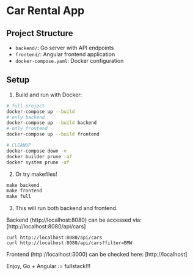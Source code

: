 # Car Rental App

## Project Structure

- `backend/`: Go server with API endpoints
- `frontend/`: Angular frontend application
- `docker-compose.yaml`: Docker configuration

## Setup

1. Build and run with Docker:
```bash
# full project
docker-compose up --build
# only backend
docker-compose up --build backend
# only frontend
docker-compose up --build frontend

# CLEANUP
docker-compose down -v
docker builder prune -af
docker system prune -af
```

2. Or try makefiles!
```makefile
make backend
make frontend
make full
```

3. This will run both backend and frontend.

Backend (http://localhost:8080) can be accessed via: [http://localhost:8080/api/cars]

```curl
curl http://localhost:8080/api/cars
curl http://localhost:8080/api/cars?filter=BMW
```

Frontend (http://localhost:3000) can be checked here: [http://localhost]

Enjoy, Go + Angular := fullstack!!! 